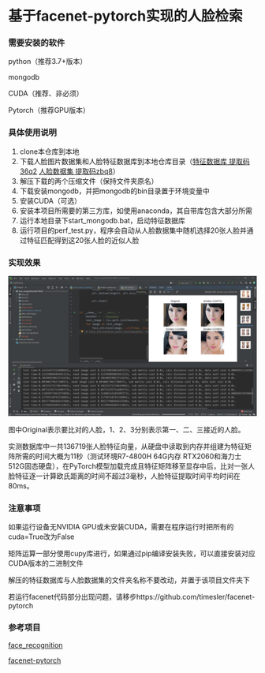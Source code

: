 #  基于facenet-pytorch实现的人脸检索

###  需要安装的软件

python（推荐3.7+版本）

mongodb

CUDA（推荐、非必须）

Pytorch（推荐GPU版本）

###  具体使用说明

1. clone本仓库到本地
2. 下载人脸图片数据集和人脸特征数据库到本地仓库目录（[特征数据库 提取码36q2](https://pan.baidu.com/s/1mrwpQ8H60vjlBXIQpSh29w)  [人脸数据集 提取码zbq8](https://pan.baidu.com/s/166wToy8ioTvns2YC5xSFJg )）
3. 解压下载的两个压缩文件（保持文件夹原名）
4. 下载安装mongodb，并把mongodb的bin目录置于环境变量中
5. 安装CUDA（可选）
6. 安装本项目所需要的第三方库，如使用anaconda，其自带库包含大部分所需
7. 运行本地目录下start_mongodb.bat，启动特征数据库
8. 运行项目的perf_test.py，程序会自动从人脸数据集中随机选择20张人脸并通过特征匹配得到这20张人脸的近似人脸

###  实现效果

![image-20210929185753399](./images/demo.png)

图中Original表示要比对的人脸，1、2、3分别表示第一、二、三接近的人脸。

实测数据库中一共136719张人脸特征向量，从硬盘中读取到内存并组建为特征矩阵所需的时间大概为11秒（测试环境R7-4800H 64G内存 RTX2060和海力士512G固态硬盘），在PyTorch模型加载完成且特征矩阵移至显存中后，比对一张人脸特征逐一计算欧氏距离的时间不超过3毫秒，人脸特征提取时间平均时间在80ms。

###  注意事项

如果运行设备无NVIDIA GPU或未安装CUDA，需要在程序运行时把所有的cuda=True改为False

矩阵运算一部分使用cupy库进行，如果通过pip编译安装失败，可以直接安装对应CUDA版本的二进制文件

解压的特征数据库与人脸数据集的文件夹名称不要改动，并置于该项目文件夹下

若运行facenet代码部分出现问题，请移步https://github.com/timesler/facenet-pytorch

###  参考项目

[face_recognition](https://github.com/ageitgey/face_recognition)

[facenet-pytorch](https://github.com/timesler/facenet-pytorch)

